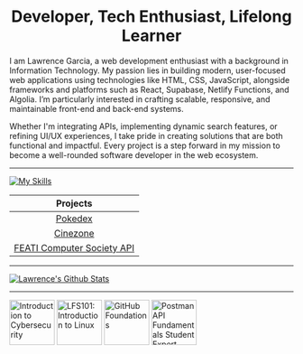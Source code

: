 <h1 align="center">
Developer, Tech Enthusiast, Lifelong Learner
</h1>

I am Lawrence Garcia, a web development enthusiast with a background in Information Technology. My passion lies in building modern, user-focused web applications using technologies like HTML, CSS, JavaScript, alongside frameworks and platforms such as React, Supabase, Netlify Functions, and Algolia. I’m particularly interested in crafting scalable, responsive, and maintainable front-end and back-end systems.

Whether I'm integrating APIs, implementing dynamic search features, or refining UI/UX experiences, I take pride in creating solutions that are both functional and impactful. Every project is a step forward in my mission to become a well-rounded software developer in the web ecosystem.

---

<!-- Github Skill Icons -->
[![My Skills](https://skillicons.dev/icons?i=html,css,js,git,github,c,cpp,php,py,docker,figma,netlify,npm,postman,tailwind&perline=8)](https://skillicons.dev)

|Projects                                             |
|:---------------------------------------------------:|
|[Pokedex](https://pokedex-it223-lawrence.netlify.app)|
|[Cinezone](https://cinezone-lawrence.netlify.app)    |
|[FEATI Computer Society API](https://featicompsociety.netlify.app)|

---

<!-- Github Readme Stats -->
[![Lawrence's Github Stats](https://github-readme-stats.vercel.app/api?username=lawrenceee04&icons=true&bg_color=45,4DFFD6,F1EF79&show_icons=true&hide_title=true&rank_icon=github&number_format=long)](https://github.com/anuraghazra/github-readme-stats)

---

<!--START_SECTION:badges-->
<a href="https://www.credly.com/badges/792097fe-135f-41b5-a7d6-4ba2b1d1b69e" title="Introduction to Cybersecurity"><img src="https://images.credly.com/size/80x80/images/af8c6b4e-fc31-47c4-8dcb-eb7a2065dc5b/I2CS__1_.png" alt="Introduction to Cybersecurity" width="80" height="80"></a>
<a href="https://www.credly.com/badges/675740d2-24d1-49ce-8636-93ac6d23b509" title="LFS101: Introduction to Linux"><img src="https://images.credly.com/size/80x80/images/97a95d07-04c3-4afb-952a-6bcf46ddb87e/blob" alt="LFS101: Introduction to Linux" width="80" height="80"></a>
<a href="https://www.credly.com/badges/386cce1d-5aa2-4dc0-a681-5f41fb99a0c3" title="GitHub Foundations"><img src="https://images.credly.com/size/80x80/images/024d0122-724d-4c5a-bd83-cfe3c4b7a073/image.png" alt="GitHub Foundations" width="80" height="80"></a>
<a href="https://www.credly.com/users/lawrenceee04/badges" title="Postman API Fundamentals Student Expert"><img src="https://images.credly.com/size/80x80/images/47053cdf-606b-4c51-af24-4617e8958238/1adacd02-2d29-432d-bcbb-830e5adbb726.png" alt="Postman API Fundamentals Student Expert" width="80" height="80"></a>
<!--END_SECTION:badges-->
